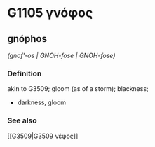# G1105 γνόφος

## gnóphos

_(gnof'-os | GNOH-fose | GNOH-fose)_

### Definition

akin to G3509; gloom (as of a storm); blackness; 

- darkness, gloom

### See also

[[G3509|G3509 νέφος]]
